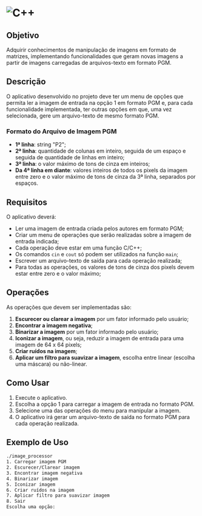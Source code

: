 # ![C++](https://upload.wikimedia.org/wikipedia/commons/thumb/1/18/ISO_C%2B%2B_Logo.svg/64px-ISO_C%2B%2B_Logo.svg.png)

## Objetivo

Adquirir conhecimentos de manipulação de imagens em formato de matrizes, implementando funcionalidades que geram novas imagens a partir de imagens carregadas de arquivos-texto em formato PGM.

## Descrição

O aplicativo desenvolvido no projeto deve ter um menu de opções que permita ler a imagem de entrada na opção 1 em formato PGM e, para cada funcionalidade implementada, ter outras opções em que, uma vez selecionada, gere um arquivo-texto de mesmo formato PGM.

### Formato do Arquivo de Imagem PGM

- **1ª linha**: string "P2";
- **2ª linha**: quantidade de colunas em inteiro, seguida de um espaço e seguida de quantidade de linhas em inteiro;
- **3ª linha**: o valor máximo de tons de cinza em inteiros;
- **Da 4ª linha em diante**: valores inteiros de todos os pixels da imagem entre zero e o valor máximo de tons de cinza da 3ª linha, separados por espaços.

## Requisitos

O aplicativo deverá:

- Ler uma imagem de entrada criada pelos autores em formato PGM;
- Criar um menu de operações que serão realizadas sobre a imagem de entrada indicada;
- Cada operação deve estar em uma função C/C++;
- Os comandos `cin` e `cout` só podem ser utilizados na função `main`;
- Escrever um arquivo-texto de saída para cada operação realizada;
- Para todas as operações, os valores de tons de cinza dos pixels devem estar entre zero e o valor máximo;

## Operações

As operações que devem ser implementadas são:

1. **Escurecer ou clarear a imagem** por um fator informado pelo usuário;
2. **Encontrar a imagem negativa**;
3. **Binarizar a imagem** por um fator informado pelo usuário;
4. **Iconizar a imagem**, ou seja, reduzir a imagem de entrada para uma imagem de 64 x 64 pixels;
5. **Criar ruídos na imagem**;
6. **Aplicar um filtro para suavizar a imagem**, escolha entre linear (escolha uma máscara) ou não-linear.

## Como Usar

1. Execute o aplicativo.
2. Escolha a opção 1 para carregar a imagem de entrada no formato PGM.
3. Selecione uma das operações do menu para manipular a imagem.
4. O aplicativo irá gerar um arquivo-texto de saída no formato PGM para cada operação realizada.

## Exemplo de Uso

```bash
./image_processor
1. Carregar imagem PGM
2. Escurecer/Clarear imagem
3. Encontrar imagem negativa
4. Binarizar imagem
5. Iconizar imagem
6. Criar ruídos na imagem
7. Aplicar filtro para suavizar imagem
8. Sair
Escolha uma opção: 
